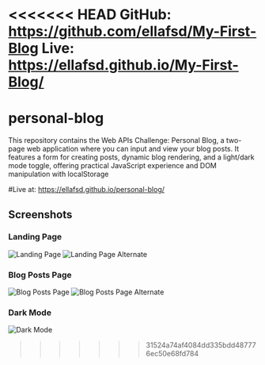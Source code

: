 <<<<<<< HEAD
GitHub:  https://github.com/ellafsd/My-First-Blog
Live:    https://ellafsd.github.io/My-First-Blog/
=======
# personal-blog
This repository contains the Web APIs Challenge: Personal Blog, a two-page web application where you can input and view your blog posts. It features a form for creating posts, dynamic blog rendering, and a light/dark mode toggle, offering practical JavaScript experience and DOM manipulation with localStorage

#Live at: https://ellafsd.github.io/personal-blog/

## Screenshots

### Landing Page
![Landing Page](assets/images/index%20html%20page.png)
![Landing Page Alternate](assets/images/index%20html-2%20page.png)

### Blog Posts Page
![Blog Posts Page](assets/images/blog%20html%20page.png)
![Blog Posts Page Alternate](assets/images/blog%20html%20page-2.png)

### Dark Mode
![Dark Mode](assets/images/dark%20mode.png)
>>>>>>> 31524a74af4084dd335bdd487776ec50e68fd784
